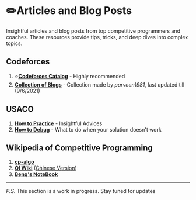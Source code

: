 # :pencil2:Articles and Blog Posts

Insightful articles and blog posts from top competitive programmers and coaches. These resources provide tips, tricks, and deep dives into complex topics.

## Codeforces

1. :star:**[Codeforces Catalog](https://codeforces.com/catalog)** - Highly recommended
2. **[Collection of Blogs](https://codeforces.com/blog/entry/91363)** - Collection made by *parveen1981*, last updated till (9/6/2021)

## USACO

1. **[How to Practice](https://usaco.guide/general/practicing)** - Insightful Advices
2. **[How to Debug](https://usaco.guide/general/debugging-checklist)** - What to do when your solution doesn't work

## Wikipedia of Competitive Programming

1. **[cp-algo](https://cp-algorithms.com/)**
2. **[OI Wiki](https://en.oi-wiki.org/)** ([Chinese Version](https://oi-wiki.org/))
3. **[Benq's NoteBook](https://github.com/bqi343/cp-notebook)**

---

_P.S._ This section is a work in progress. Stay tuned for updates